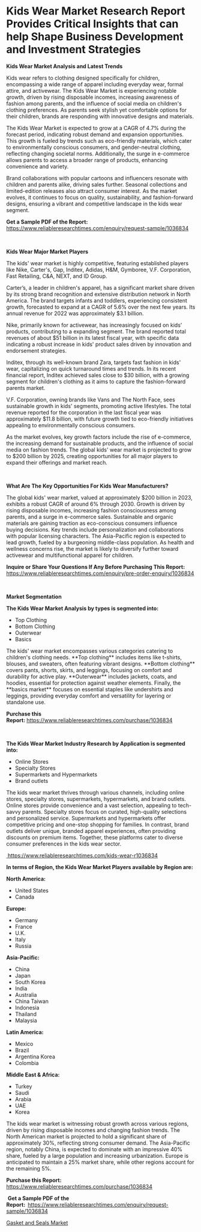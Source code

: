 <p><h1>Kids Wear Market Research Report Provides Critical Insights that can help Shape Business Development and Investment Strategies</h1></p><p><strong>Kids Wear Market Analysis and Latest Trends</strong></p>
<p><p>Kids wear refers to clothing designed specifically for children, encompassing a wide range of apparel including everyday wear, formal attire, and activewear. The Kids Wear Market is experiencing notable growth, driven by rising disposable incomes, increasing awareness of fashion among parents, and the influence of social media on children's clothing preferences. As parents seek stylish yet comfortable options for their children, brands are responding with innovative designs and materials.</p><p>The Kids Wear Market is expected to grow at a CAGR of 4.7% during the forecast period, indicating robust demand and expansion opportunities. This growth is fueled by trends such as eco-friendly materials, which cater to environmentally conscious consumers, and gender-neutral clothing, reflecting changing societal norms. Additionally, the surge in e-commerce allows parents to access a broader range of products, enhancing convenience and variety.</p><p>Brand collaborations with popular cartoons and influencers resonate with children and parents alike, driving sales further. Seasonal collections and limited-edition releases also attract consumer interest. As the market evolves, it continues to focus on quality, sustainability, and fashion-forward designs, ensuring a vibrant and competitive landscape in the kids wear segment.</p></p>
<p><strong>Get a Sample PDF of the Report:&nbsp;</strong> <a href="https://www.reliableresearchtimes.com/enquiry/request-sample/1036834?utm_campaign=3219&utm_medium=2&utm_source=Github&utm_content=ia&utm_term=21032025&utm_id=kids-wear">https://www.reliableresearchtimes.com/enquiry/request-sample/1036834</a></p>
<p>&nbsp;</p>
<p><strong>Kids Wear Major Market Players</strong></p>
<p><p>The kids' wear market is highly competitive, featuring established players like Nike, Carter's, Gap, Inditex, Adidas, H&M, Gymboree, V.F. Corporation, Fast Retailing, C&A, NEXT, and ID Group. </p><p>Carter’s, a leader in children's apparel, has a significant market share driven by its strong brand recognition and extensive distribution network in North America. The brand targets infants and toddlers, experiencing consistent growth, forecasted to expand at a CAGR of 5.6% over the next few years. Its annual revenue for 2022 was approximately $3.1 billion.</p><p>Nike, primarily known for activewear, has increasingly focused on kids’ products, contributing to a expanding segment. The brand reported total revenues of about $51 billion in its latest fiscal year, with specific data indicating a robust increase in kids' product sales driven by innovation and endorsement strategies. </p><p>Inditex, through its well-known brand Zara, targets fast fashion in kids' wear, capitalizing on quick turnaround times and trends. In its recent financial report, Inditex achieved sales close to $30 billion, with a growing segment for children's clothing as it aims to capture the fashion-forward parents market.</p><p>V.F. Corporation, owning brands like Vans and The North Face, sees sustainable growth in kids' segments, promoting active lifestyles. The total revenue reported for the corporation in the last fiscal year was approximately $11.8 billion, with future growth tied to eco-friendly initiatives appealing to environmentally conscious consumers.</p><p>As the market evolves, key growth factors include the rise of e-commerce, the increasing demand for sustainable products, and the influence of social media on fashion trends. The global kids' wear market is projected to grow to $200 billion by 2025, creating opportunities for all major players to expand their offerings and market reach.</p></p>
<p>&nbsp;</p>
<p><strong>What Are The Key Opportunities For Kids Wear Manufacturers?</strong></p>
<p><p>The global kids' wear market, valued at approximately $200 billion in 2023, exhibits a robust CAGR of around 6% through 2030. Growth is driven by rising disposable incomes, increasing fashion consciousness among parents, and a surge in e-commerce sales. Sustainable and organic materials are gaining traction as eco-conscious consumers influence buying decisions. Key trends include personalization and collaborations with popular licensing characters. The Asia-Pacific region is expected to lead growth, fueled by a burgeoning middle-class population. As health and wellness concerns rise, the market is likely to diversify further toward activewear and multifunctional apparel for children.</p></p>
<p><strong>Inquire or Share Your Questions If Any Before Purchasing This Report:</strong> <a href="https://www.reliableresearchtimes.com/enquiry/pre-order-enquiry/1036834?utm_campaign=3219&utm_medium=2&utm_source=Github&utm_content=ia&utm_term=21032025&utm_id=kids-wear">https://www.reliableresearchtimes.com/enquiry/pre-order-enquiry/1036834</a></p>
<p>&nbsp;</p>
<p><strong>Market Segmentation</strong></p>
<p><strong>The Kids Wear Market Analysis by types is segmented into:</strong></p>
<p><ul><li>Top Clothing</li><li>Bottom Clothing</li><li>Outerwear</li><li>Basics</li></ul></p>
<p><p>The kids' wear market encompasses various categories catering to children's clothing needs. **Top clothing** includes items like t-shirts, blouses, and sweaters, often featuring vibrant designs. **Bottom clothing** covers pants, shorts, skirts, and leggings, focusing on comfort and durability for active play. **Outerwear** includes jackets, coats, and hoodies, essential for protection against weather elements. Finally, the **basics market** focuses on essential staples like undershirts and leggings, providing everyday comfort and versatility for layering or standalone use.</p></p>
<p><strong>Purchase this Report:&nbsp;</strong><a href="https://www.reliableresearchtimes.com/purchase/1036834?utm_campaign=3219&utm_medium=2&utm_source=Github&utm_content=ia&utm_term=21032025&utm_id=kids-wear">https://www.reliableresearchtimes.com/purchase/1036834</a></p>
<p>&nbsp;</p>
<p><strong>The Kids Wear Market Industry Research by Application is segmented into:</strong></p>
<p><ul><li>Online Stores</li><li>Specialty Stores</li><li>Supermarkets and Hypermarkets</li><li>Brand outlets</li></ul></p>
<p><p>The kids wear market thrives through various channels, including online stores, specialty stores, supermarkets, hypermarkets, and brand outlets. Online stores provide convenience and a vast selection, appealing to tech-savvy parents. Specialty stores focus on curated, high-quality selections and personalized service. Supermarkets and hypermarkets offer competitive pricing and one-stop shopping for families. In contrast, brand outlets deliver unique, branded apparel experiences, often providing discounts on premium items. Together, these platforms cater to diverse consumer preferences in the kids wear sector.</p></p>
<p><a href="https://www.reliableresearchtimes.com/kids-wear-r1036834?utm_campaign=3219&utm_medium=2&utm_source=Github&utm_content=ia&utm_term=21032025&utm_id=kids-wear">&nbsp;https://www.reliableresearchtimes.com/kids-wear-r1036834</a></p>
<p><strong>In terms of Region, the Kids Wear Market Players available by Region are:</strong></p>
<p>
    <p> <strong> North America: </strong>
        <ul>
            <li>United States</li>
            <li>Canada</li>
        </ul>
        </p> 
    <p> <strong> Europe: </strong>
        <ul>
            <li>Germany</li>
            <li>France</li>
            <li>U.K.</li>
            <li>Italy</li>
            <li>Russia</li>
        </ul>
        </p> 
    <p> <strong> Asia-Pacific: </strong>
        <ul>
            <li>China</li>
            <li>Japan</li>
            <li>South Korea</li>
            <li>India</li>
            <li>Australia</li>
            <li>China Taiwan</li>
            <li>Indonesia</li>
            <li>Thailand</li>
            <li>Malaysia</li>
        </ul>
        </p> 
    <p> <strong> Latin America: </strong>
        <ul>
            <li>Mexico</li>
            <li>Brazil</li>
            <li>Argentina Korea</li>
            <li>Colombia</li>
        </ul>
        </p> 
    <p> <strong> Middle East & Africa: </strong>
        <ul>
            <li>Turkey</li>
            <li>Saudi</li>
            <li>Arabia</li>
            <li>UAE</li>
            <li>Korea</li>
        </ul>
    </p>
    </p>
<p><p>The kids wear market is witnessing robust growth across various regions, driven by rising disposable incomes and changing fashion trends. The North American market is projected to hold a significant share of approximately 30%, reflecting strong consumer demand. The Asia-Pacific region, notably China, is expected to dominate with an impressive 40% share, fueled by a large population and increasing urbanization. Europe is anticipated to maintain a 25% market share, while other regions account for the remaining 5%.</p></p>
<p><strong>Purchase this Report: </strong><a href="https://www.reliableresearchtimes.com/purchase/1036834?utm_campaign=3219&utm_medium=2&utm_source=Github&utm_content=ia&utm_term=21032025&utm_id=kids-wear">https://www.reliableresearchtimes.com/purchase/1036834</a></p>
<p>&nbsp;<strong>Get a Sample PDF of the Report:&nbsp;&nbsp;</strong><a href="https://www.reliableresearchtimes.com/enquiry/request-sample/1036834?utm_campaign=3219&utm_medium=2&utm_source=Github&utm_content=ia&utm_term=21032025&utm_id=kids-wear">https://www.reliableresearchtimes.com/enquiry/request-sample/1036834</a></p>
<p><strong></strong></p>
<p><p><a href="https://github.com/shamyzinniwl/Market-Research-Report-List-1/blob/main/gasket-and-seals-market.md?utm_campaign=3219&utm_medium=2&utm_source=Github&utm_content=ia&utm_term=21032025&utm_id=kids-wear">Gasket and Seals Market</a></p></p>